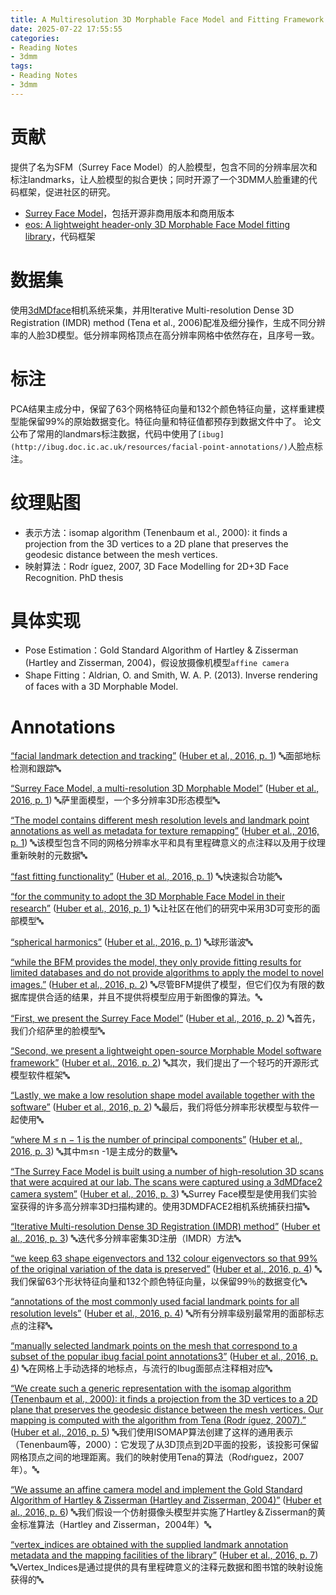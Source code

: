```yaml
---
title: A Multiresolution 3D Morphable Face Model and Fitting Framework
date: 2025-07-22 17:55:55
categories:
- Reading Notes
- 3dmm
tags: 
- Reading Notes
- 3dmm
---
```


# 贡献
提供了名为SFM（Surrey Face Model）的人脸模型，包含不同的分辨率层次和标注landmarks，让人脸模型的拟合更快；同时开源了一个3DMM人脸重建的代码框架，促进社区的研究。
- [Surrey Face Model](https://cvssp.org/faceweb/3dmm/facemodels/)，包括开源非商用版本和商用版本
- [eos: A lightweight header-only 3D Morphable Face Model fitting library](https://github.com/patrikhuber/eos)，代码框架

# 数据集

使用[3dMDface](https://3dmd.com/)相机系统采集，并用Iterative Multi-resolution Dense 3D Registration (IMDR) method (Tena et al., 2006)配准及细分操作，生成不同分辨率的人脸3D模型。低分辨率网格顶点在高分辨率网格中依然存在，且序号一致。

# 标注

PCA结果主成分中，保留了63个网格特征向量和132个颜色特征向量，这样重建模型能保留99%的原始数据变化。特征向量和特征值都预存到数据文件中了。
论文公布了常用的landmars标注数据，代码中使用了`[ibug](http://ibug.doc.ic.ac.uk/resources/facial-point-annotations/)`人脸点标注。

# 纹理贴图

- 表示方法：isomap algorithm (Tenenbaum et al., 2000): it finds a projection from the 3D vertices to a 2D plane that preserves the geodesic distance between the mesh vertices. 
- 映射算法：Rodr ́ıguez, 2007, 3D Face Modelling for 2D+3D Face Recognition. PhD thesis

# 具体实现

- Pose Estimation：Gold Standard Algorithm of Hartley & Zisserman (Hartley and Zisserman, 2004)，假设放摄像机模型`affine camera`
- Shape Fitting：Aldrian, O. and Smith, W. A. P. (2013). Inverse rendering of faces with a 3D Morphable Model.

# Annotations

<span class="highlight" data-annotation="%7B%22attachmentURI%22%3A%22http%3A%2F%2Fzotero.org%2Fusers%2F12198786%2Fitems%2FEIWKIWKF%22%2C%22annotationKey%22%3A%22VYC8VL4V%22%2C%22color%22%3A%22%235fb236%22%2C%22pageLabel%22%3A%221%22%2C%22position%22%3A%7B%22pageIndex%22%3A0%2C%22rects%22%3A%5B%5B501.756%2C529.165%2C521.581%2C537.181%5D%2C%5B129.175%2C518.206%2C243.775%2C526.222%5D%5D%7D%2C%22citationItem%22%3A%7B%22uris%22%3A%5B%22http%3A%2F%2Fzotero.org%2Fusers%2F12198786%2Fitems%2F4GDBRS3R%22%5D%2C%22locator%22%3A%221%22%7D%7D" ztype="zhighlight"><a href="zotero://open-pdf/library/items/EIWKIWKF?page=1&#x26;annotation=VYC8VL4V">“facial landmark detection and tracking”</a></span> <span class="citation" data-citation="%7B%22citationItems%22%3A%5B%7B%22uris%22%3A%5B%22http%3A%2F%2Fzotero.org%2Fusers%2F12198786%2Fitems%2F4GDBRS3R%22%5D%2C%22locator%22%3A%221%22%7D%5D%2C%22properties%22%3A%7B%7D%7D" ztype="zcitation">(<span class="citation-item"><a href="zotero://select/library/items/4GDBRS3R">Huber et al., 2016, p. 1</a></span>)</span> 🔤面部地标检测和跟踪🔤

<span class="highlight" data-annotation="%7B%22attachmentURI%22%3A%22http%3A%2F%2Fzotero.org%2Fusers%2F12198786%2Fitems%2FEIWKIWKF%22%2C%22annotationKey%22%3A%22FSRUCHE9%22%2C%22color%22%3A%22%235fb236%22%2C%22pageLabel%22%3A%221%22%2C%22position%22%3A%7B%22pageIndex%22%3A0%2C%22rects%22%3A%5B%5B240.511%2C496.288%2C467.603%2C504.304%5D%5D%7D%2C%22citationItem%22%3A%7B%22uris%22%3A%5B%22http%3A%2F%2Fzotero.org%2Fusers%2F12198786%2Fitems%2F4GDBRS3R%22%5D%2C%22locator%22%3A%221%22%7D%7D" ztype="zhighlight"><a href="zotero://open-pdf/library/items/EIWKIWKF?page=1&#x26;annotation=FSRUCHE9">“Surrey Face Model, a multi-resolution 3D Morphable Model”</a></span> <span class="citation" data-citation="%7B%22citationItems%22%3A%5B%7B%22uris%22%3A%5B%22http%3A%2F%2Fzotero.org%2Fusers%2F12198786%2Fitems%2F4GDBRS3R%22%5D%2C%22locator%22%3A%221%22%7D%5D%2C%22properties%22%3A%7B%7D%7D" ztype="zcitation">(<span class="citation-item"><a href="zotero://select/library/items/4GDBRS3R">Huber et al., 2016, p. 1</a></span>)</span> 🔤萨里面模型，一个多分辨率3D形态模型🔤

<span class="highlight" data-annotation="%7B%22attachmentURI%22%3A%22http%3A%2F%2Fzotero.org%2Fusers%2F12198786%2Fitems%2FEIWKIWKF%22%2C%22annotationKey%22%3A%22J5C9NW2X%22%2C%22color%22%3A%22%235fb236%22%2C%22pageLabel%22%3A%221%22%2C%22position%22%3A%7B%22pageIndex%22%3A0%2C%22rects%22%3A%5B%5B329.951%2C485.329%2C521.581%2C493.345%5D%2C%5B129.175%2C474.37%2C403.385%2C482.386%5D%5D%7D%2C%22citationItem%22%3A%7B%22uris%22%3A%5B%22http%3A%2F%2Fzotero.org%2Fusers%2F12198786%2Fitems%2F4GDBRS3R%22%5D%2C%22locator%22%3A%221%22%7D%7D" ztype="zhighlight"><a href="zotero://open-pdf/library/items/EIWKIWKF?page=1&#x26;annotation=J5C9NW2X">“The model contains different mesh resolution levels and landmark point annotations as well as metadata for texture remapping”</a></span> <span class="citation" data-citation="%7B%22citationItems%22%3A%5B%7B%22uris%22%3A%5B%22http%3A%2F%2Fzotero.org%2Fusers%2F12198786%2Fitems%2F4GDBRS3R%22%5D%2C%22locator%22%3A%221%22%7D%5D%2C%22properties%22%3A%7B%7D%7D" ztype="zcitation">(<span class="citation-item"><a href="zotero://select/library/items/4GDBRS3R">Huber et al., 2016, p. 1</a></span>)</span> 🔤该模型包含不同的网格分辨率水平和具有里程碑意义的点注释以及用于纹理重新映射的元数据🔤

<span class="highlight" data-annotation="%7B%22attachmentURI%22%3A%22http%3A%2F%2Fzotero.org%2Fusers%2F12198786%2Fitems%2FEIWKIWKF%22%2C%22annotationKey%22%3A%228TQ2H7V5%22%2C%22color%22%3A%22%232ea8e5%22%2C%22pageLabel%22%3A%221%22%2C%22position%22%3A%7B%22pageIndex%22%3A0%2C%22rects%22%3A%5B%5B508.723%2C441.493%2C521.581%2C449.509%5D%2C%5B129.175%2C430.535%2C199.247%2C438.551%5D%5D%7D%2C%22citationItem%22%3A%7B%22uris%22%3A%5B%22http%3A%2F%2Fzotero.org%2Fusers%2F12198786%2Fitems%2F4GDBRS3R%22%5D%2C%22locator%22%3A%221%22%7D%7D" ztype="zhighlight"><a href="zotero://open-pdf/library/items/EIWKIWKF?page=1&#x26;annotation=8TQ2H7V5">“fast fitting functionality”</a></span> <span class="citation" data-citation="%7B%22citationItems%22%3A%5B%7B%22uris%22%3A%5B%22http%3A%2F%2Fzotero.org%2Fusers%2F12198786%2Fitems%2F4GDBRS3R%22%5D%2C%22locator%22%3A%221%22%7D%5D%2C%22properties%22%3A%7B%7D%7D" ztype="zcitation">(<span class="citation-item"><a href="zotero://select/library/items/4GDBRS3R">Huber et al., 2016, p. 1</a></span>)</span> 🔤快速拟合功能🔤

<span class="highlight" data-annotation="%7B%22attachmentURI%22%3A%22http%3A%2F%2Fzotero.org%2Fusers%2F12198786%2Fitems%2FEIWKIWKF%22%2C%22annotationKey%22%3A%228ZUFALM6%22%2C%22color%22%3A%22%232ea8e5%22%2C%22pageLabel%22%3A%221%22%2C%22position%22%3A%7B%22pageIndex%22%3A0%2C%22rects%22%3A%5B%5B282.886%2C419.576%2C521.581%2C427.592%5D%2C%5B129.175%2C408.617%2C159.042%2C416.633%5D%5D%7D%2C%22citationItem%22%3A%7B%22uris%22%3A%5B%22http%3A%2F%2Fzotero.org%2Fusers%2F12198786%2Fitems%2F4GDBRS3R%22%5D%2C%22locator%22%3A%221%22%7D%7D" ztype="zhighlight"><a href="zotero://open-pdf/library/items/EIWKIWKF?page=1&#x26;annotation=8ZUFALM6">“for the community to adopt the 3D Morphable Face Model in their research”</a></span> <span class="citation" data-citation="%7B%22citationItems%22%3A%5B%7B%22uris%22%3A%5B%22http%3A%2F%2Fzotero.org%2Fusers%2F12198786%2Fitems%2F4GDBRS3R%22%5D%2C%22locator%22%3A%221%22%7D%5D%2C%22properties%22%3A%7B%7D%7D" ztype="zcitation">(<span class="citation-item"><a href="zotero://select/library/items/4GDBRS3R">Huber et al., 2016, p. 1</a></span>)</span> 🔤让社区在他们的研究中采用3D可变形的面部模型🔤

<span class="highlight" data-annotation="%7B%22attachmentURI%22%3A%22http%3A%2F%2Fzotero.org%2Fusers%2F12198786%2Fitems%2FEIWKIWKF%22%2C%22annotationKey%22%3A%22VDJ4YAAT%22%2C%22color%22%3A%22%235fb236%22%2C%22pageLabel%22%3A%221%22%2C%22position%22%3A%7B%22pageIndex%22%3A0%2C%22rects%22%3A%5B%5B359.854%2C330.246%2C439.784%2C339.153%5D%5D%7D%2C%22citationItem%22%3A%7B%22uris%22%3A%5B%22http%3A%2F%2Fzotero.org%2Fusers%2F12198786%2Fitems%2F4GDBRS3R%22%5D%2C%22locator%22%3A%221%22%7D%7D" ztype="zhighlight"><a href="zotero://open-pdf/library/items/EIWKIWKF?page=1&#x26;annotation=VDJ4YAAT">“spherical harmonics”</a></span> <span class="citation" data-citation="%7B%22citationItems%22%3A%5B%7B%22uris%22%3A%5B%22http%3A%2F%2Fzotero.org%2Fusers%2F12198786%2Fitems%2F4GDBRS3R%22%5D%2C%22locator%22%3A%221%22%7D%5D%2C%22properties%22%3A%7B%7D%7D" ztype="zcitation">(<span class="citation-item"><a href="zotero://select/library/items/4GDBRS3R">Huber et al., 2016, p. 1</a></span>)</span> 🔤球形谐波🔤

<span class="highlight" data-annotation="%7B%22attachmentURI%22%3A%22http%3A%2F%2Fzotero.org%2Fusers%2F12198786%2Fitems%2FEIWKIWKF%22%2C%22annotationKey%22%3A%22JFGNVTTB%22%2C%22color%22%3A%22%232ea8e5%22%2C%22pageLabel%22%3A%222%22%2C%22position%22%3A%7B%22pageIndex%22%3A1%2C%22rects%22%3A%5B%5B94.762%2C466.957%2C286.313%2C475.864%5D%2C%5B73.701%2C455.499%2C286.323%2C464.406%5D%2C%5B73.701%2C444.042%2C286.323%2C452.949%5D%2C%5B73.701%2C432.585%2C93.895%2C441.492%5D%5D%7D%2C%22citationItem%22%3A%7B%22uris%22%3A%5B%22http%3A%2F%2Fzotero.org%2Fusers%2F12198786%2Fitems%2F4GDBRS3R%22%5D%2C%22locator%22%3A%222%22%7D%7D" ztype="zhighlight"><a href="zotero://open-pdf/library/items/EIWKIWKF?page=2&#x26;annotation=JFGNVTTB">“while the BFM provides the model, they only provide fitting results for limited databases and do not provide algorithms to apply the model to novel images.”</a></span> <span class="citation" data-citation="%7B%22citationItems%22%3A%5B%7B%22uris%22%3A%5B%22http%3A%2F%2Fzotero.org%2Fusers%2F12198786%2Fitems%2F4GDBRS3R%22%5D%2C%22locator%22%3A%222%22%7D%5D%2C%22properties%22%3A%7B%7D%7D" ztype="zcitation">(<span class="citation-item"><a href="zotero://select/library/items/4GDBRS3R">Huber et al., 2016, p. 2</a></span>)</span> 🔤尽管BFM提供了模型，但它们仅为有限的数据库提供合适的结果，并且不提供将模型应用于新图像的算法。🔤

<span class="highlight" data-annotation="%7B%22attachmentURI%22%3A%22http%3A%2F%2Fzotero.org%2Fusers%2F12198786%2Fitems%2FEIWKIWKF%22%2C%22annotationKey%22%3A%22K45XDXEW%22%2C%22color%22%3A%22%235fb236%22%2C%22pageLabel%22%3A%222%22%2C%22position%22%3A%7B%22pageIndex%22%3A1%2C%22rects%22%3A%5B%5B500.851%2C606.203%2C521.613%2C615.11%5D%2C%5B308.995%2C594.746%2C445.383%2C603.653%5D%5D%7D%2C%22citationItem%22%3A%7B%22uris%22%3A%5B%22http%3A%2F%2Fzotero.org%2Fusers%2F12198786%2Fitems%2F4GDBRS3R%22%5D%2C%22locator%22%3A%222%22%7D%7D" ztype="zhighlight"><a href="zotero://open-pdf/library/items/EIWKIWKF?page=2&#x26;annotation=K45XDXEW">“First, we present the Surrey Face Model”</a></span> <span class="citation" data-citation="%7B%22citationItems%22%3A%5B%7B%22uris%22%3A%5B%22http%3A%2F%2Fzotero.org%2Fusers%2F12198786%2Fitems%2F4GDBRS3R%22%5D%2C%22locator%22%3A%222%22%7D%5D%2C%22properties%22%3A%7B%7D%7D" ztype="zcitation">(<span class="citation-item"><a href="zotero://select/library/items/4GDBRS3R">Huber et al., 2016, p. 2</a></span>)</span> 🔤首先，我们介绍萨里的脸模型🔤

<span class="highlight" data-annotation="%7B%22attachmentURI%22%3A%22http%3A%2F%2Fzotero.org%2Fusers%2F12198786%2Fitems%2FEIWKIWKF%22%2C%22annotationKey%22%3A%22DJVXMEPW%22%2C%22color%22%3A%22%235fb236%22%2C%22pageLabel%22%3A%222%22%2C%22position%22%3A%7B%22pageIndex%22%3A1%2C%22rects%22%3A%5B%5B475.42%2C571.832%2C521.617%2C580.739%5D%2C%5B308.995%2C560.375%2C521.617%2C569.282%5D%2C%5B308.995%2C548.918%2C390.878%2C557.825%5D%5D%7D%2C%22citationItem%22%3A%7B%22uris%22%3A%5B%22http%3A%2F%2Fzotero.org%2Fusers%2F12198786%2Fitems%2F4GDBRS3R%22%5D%2C%22locator%22%3A%222%22%7D%7D" ztype="zhighlight"><a href="zotero://open-pdf/library/items/EIWKIWKF?page=2&#x26;annotation=DJVXMEPW">“Second, we present a lightweight open-source Morphable Model software framework”</a></span> <span class="citation" data-citation="%7B%22citationItems%22%3A%5B%7B%22uris%22%3A%5B%22http%3A%2F%2Fzotero.org%2Fusers%2F12198786%2Fitems%2F4GDBRS3R%22%5D%2C%22locator%22%3A%222%22%7D%5D%2C%22properties%22%3A%7B%7D%7D" ztype="zcitation">(<span class="citation-item"><a href="zotero://select/library/items/4GDBRS3R">Huber et al., 2016, p. 2</a></span>)</span> 🔤其次，我们提出了一个轻巧的开源形式模型软件框架🔤

<span class="highlight" data-annotation="%7B%22attachmentURI%22%3A%22http%3A%2F%2Fzotero.org%2Fusers%2F12198786%2Fitems%2FEIWKIWKF%22%2C%22annotationKey%22%3A%22839YF5GU%22%2C%22color%22%3A%22%235fb236%22%2C%22pageLabel%22%3A%222%22%2C%22position%22%3A%7B%22pageIndex%22%3A1%2C%22rects%22%3A%5B%5B385.837%2C526.004%2C521.617%2C534.911%5D%2C%5B308.995%2C514.547%2C510.289%2C523.454%5D%5D%7D%2C%22citationItem%22%3A%7B%22uris%22%3A%5B%22http%3A%2F%2Fzotero.org%2Fusers%2F12198786%2Fitems%2F4GDBRS3R%22%5D%2C%22locator%22%3A%222%22%7D%7D" ztype="zhighlight"><a href="zotero://open-pdf/library/items/EIWKIWKF?page=2&#x26;annotation=839YF5GU">“Lastly, we make a low resolution shape model available together with the software”</a></span> <span class="citation" data-citation="%7B%22citationItems%22%3A%5B%7B%22uris%22%3A%5B%22http%3A%2F%2Fzotero.org%2Fusers%2F12198786%2Fitems%2F4GDBRS3R%22%5D%2C%22locator%22%3A%222%22%7D%5D%2C%22properties%22%3A%7B%7D%7D" ztype="zcitation">(<span class="citation-item"><a href="zotero://select/library/items/4GDBRS3R">Huber et al., 2016, p. 2</a></span>)</span> 🔤最后，我们将低分辨率形状模型与软件一起使用🔤

<span class="highlight" data-annotation="%7B%22attachmentURI%22%3A%22http%3A%2F%2Fzotero.org%2Fusers%2F12198786%2Fitems%2FEIWKIWKF%22%2C%22annotationKey%22%3A%226NDX6FIH%22%2C%22color%22%3A%22%235fb236%22%2C%22pageLabel%22%3A%223%22%2C%22position%22%3A%7B%22pageIndex%22%3A2%2C%22rects%22%3A%5B%5B136.734%2C586.633%2C286.321%2C596.257%5D%2C%5B73.701%2C574.837%2C161.332%2C585.869%5D%5D%7D%2C%22citationItem%22%3A%7B%22uris%22%3A%5B%22http%3A%2F%2Fzotero.org%2Fusers%2F12198786%2Fitems%2F4GDBRS3R%22%5D%2C%22locator%22%3A%223%22%7D%7D" ztype="zhighlight"><a href="zotero://open-pdf/library/items/EIWKIWKF?page=3&#x26;annotation=6NDX6FIH">“where M ≤ n − 1 is the number of principal components”</a></span> <span class="citation" data-citation="%7B%22citationItems%22%3A%5B%7B%22uris%22%3A%5B%22http%3A%2F%2Fzotero.org%2Fusers%2F12198786%2Fitems%2F4GDBRS3R%22%5D%2C%22locator%22%3A%223%22%7D%5D%2C%22properties%22%3A%7B%7D%7D" ztype="zcitation">(<span class="citation-item"><a href="zotero://select/library/items/4GDBRS3R">Huber et al., 2016, p. 3</a></span>)</span> 🔤其中m≤n -1是主成分的数量🔤

<span class="highlight" data-annotation="%7B%22attachmentURI%22%3A%22http%3A%2F%2Fzotero.org%2Fusers%2F12198786%2Fitems%2FEIWKIWKF%22%2C%22annotationKey%22%3A%22NQ2FF4DH%22%2C%22color%22%3A%22%232ea8e5%22%2C%22pageLabel%22%3A%223%22%2C%22position%22%3A%7B%22pageIndex%22%3A2%2C%22rects%22%3A%5B%5B73.701%2C492.072%2C286.323%2C500.979%5D%2C%5B73.701%2C480.615%2C286.323%2C489.522%5D%2C%5B73.701%2C469.158%2C285.82%2C479.924%5D%2C%5B73.701%2C457.701%2C134.204%2C466.608%5D%5D%7D%2C%22citationItem%22%3A%7B%22uris%22%3A%5B%22http%3A%2F%2Fzotero.org%2Fusers%2F12198786%2Fitems%2F4GDBRS3R%22%5D%2C%22locator%22%3A%223%22%7D%7D" ztype="zhighlight"><a href="zotero://open-pdf/library/items/EIWKIWKF?page=3&#x26;annotation=NQ2FF4DH">“The Surrey Face Model is built using a number of high-resolution 3D scans that were acquired at our lab. The scans were captured using a 3dMDface2 camera system”</a></span> <span class="citation" data-citation="%7B%22citationItems%22%3A%5B%7B%22uris%22%3A%5B%22http%3A%2F%2Fzotero.org%2Fusers%2F12198786%2Fitems%2F4GDBRS3R%22%5D%2C%22locator%22%3A%223%22%7D%5D%2C%22properties%22%3A%7B%7D%7D" ztype="zcitation">(<span class="citation-item"><a href="zotero://select/library/items/4GDBRS3R">Huber et al., 2016, p. 3</a></span>)</span> 🔤Surrey Face模型是使用我们实验室获得的许多高分辨率3D扫描构建的。使用3DMDFACE2相机系统捕获扫描🔤

<span class="highlight" data-annotation="%7B%22attachmentURI%22%3A%22http%3A%2F%2Fzotero.org%2Fusers%2F12198786%2Fitems%2FEIWKIWKF%22%2C%22annotationKey%22%3A%22APG42G93%22%2C%22color%22%3A%22%235fb236%22%2C%22pageLabel%22%3A%223%22%2C%22position%22%3A%7B%22pageIndex%22%3A2%2C%22rects%22%3A%5B%5B122.996%2C308.534%2C286.323%2C317.441%5D%2C%5B73.701%2C297.077%2C173.387%2C305.984%5D%5D%7D%2C%22citationItem%22%3A%7B%22uris%22%3A%5B%22http%3A%2F%2Fzotero.org%2Fusers%2F12198786%2Fitems%2F4GDBRS3R%22%5D%2C%22locator%22%3A%223%22%7D%7D" ztype="zhighlight"><a href="zotero://open-pdf/library/items/EIWKIWKF?page=3&#x26;annotation=APG42G93">“Iterative Multi-resolution Dense 3D Registration (IMDR) method”</a></span> <span class="citation" data-citation="%7B%22citationItems%22%3A%5B%7B%22uris%22%3A%5B%22http%3A%2F%2Fzotero.org%2Fusers%2F12198786%2Fitems%2F4GDBRS3R%22%5D%2C%22locator%22%3A%223%22%7D%5D%2C%22properties%22%3A%7B%7D%7D" ztype="zcitation">(<span class="citation-item"><a href="zotero://select/library/items/4GDBRS3R">Huber et al., 2016, p. 3</a></span>)</span> 🔤迭代多分辨率密集3D注册（IMDR）方法🔤

<span class="highlight" data-annotation="%7B%22attachmentURI%22%3A%22http%3A%2F%2Fzotero.org%2Fusers%2F12198786%2Fitems%2FEIWKIWKF%22%2C%22annotationKey%22%3A%22AA4BELMI%22%2C%22color%22%3A%22%235fb236%22%2C%22pageLabel%22%3A%224%22%2C%22position%22%3A%7B%22pageIndex%22%3A3%2C%22rects%22%3A%5B%5B163.902%2C210.272%2C286.323%2C219.179%5D%2C%5B73.701%2C198.815%2C286.313%2C207.722%5D%2C%5B73.701%2C187.358%2C218.278%2C196.265%5D%5D%7D%2C%22citationItem%22%3A%7B%22uris%22%3A%5B%22http%3A%2F%2Fzotero.org%2Fusers%2F12198786%2Fitems%2F4GDBRS3R%22%5D%2C%22locator%22%3A%224%22%7D%7D" ztype="zhighlight"><a href="zotero://open-pdf/library/items/EIWKIWKF?page=4&#x26;annotation=AA4BELMI">“we keep 63 shape eigenvectors and 132 colour eigenvectors so that 99% of the original variation of the data is preserved”</a></span> <span class="citation" data-citation="%7B%22citationItems%22%3A%5B%7B%22uris%22%3A%5B%22http%3A%2F%2Fzotero.org%2Fusers%2F12198786%2Fitems%2F4GDBRS3R%22%5D%2C%22locator%22%3A%224%22%7D%5D%2C%22properties%22%3A%7B%7D%7D" ztype="zcitation">(<span class="citation-item"><a href="zotero://select/library/items/4GDBRS3R">Huber et al., 2016, p. 4</a></span>)</span> 🔤我们保留63个形状特征向量和132个颜色特征向量，以保留99％的数据变化🔤

<span class="highlight" data-annotation="%7B%22attachmentURI%22%3A%22http%3A%2F%2Fzotero.org%2Fusers%2F12198786%2Fitems%2FEIWKIWKF%22%2C%22annotationKey%22%3A%22Q9PT3CZB%22%2C%22color%22%3A%22%235fb236%22%2C%22pageLabel%22%3A%224%22%2C%22position%22%3A%7B%22pageIndex%22%3A3%2C%22rects%22%3A%5B%5B464.388%2C321.478%2C521.613%2C330.385%5D%2C%5B308.995%2C310.021%2C521.617%2C318.928%5D%2C%5B308.995%2C298.564%2C386.763%2C307.471%5D%5D%7D%2C%22citationItem%22%3A%7B%22uris%22%3A%5B%22http%3A%2F%2Fzotero.org%2Fusers%2F12198786%2Fitems%2F4GDBRS3R%22%5D%2C%22locator%22%3A%224%22%7D%7D" ztype="zhighlight"><a href="zotero://open-pdf/library/items/EIWKIWKF?page=4&#x26;annotation=Q9PT3CZB">“annotations of the most commonly used facial landmark points for all resolution levels”</a></span> <span class="citation" data-citation="%7B%22citationItems%22%3A%5B%7B%22uris%22%3A%5B%22http%3A%2F%2Fzotero.org%2Fusers%2F12198786%2Fitems%2F4GDBRS3R%22%5D%2C%22locator%22%3A%224%22%7D%5D%2C%22properties%22%3A%7B%7D%7D" ztype="zcitation">(<span class="citation-item"><a href="zotero://select/library/items/4GDBRS3R">Huber et al., 2016, p. 4</a></span>)</span> 🔤所有分辨率级别最常用的面部标志点的注释🔤

<span class="highlight" data-annotation="%7B%22attachmentURI%22%3A%22http%3A%2F%2Fzotero.org%2Fusers%2F12198786%2Fitems%2FEIWKIWKF%22%2C%22annotationKey%22%3A%22SB72J5VH%22%2C%22color%22%3A%22%232ea8e5%22%2C%22pageLabel%22%3A%224%22%2C%22position%22%3A%7B%22pageIndex%22%3A3%2C%22rects%22%3A%5B%5B308.995%2C172.536%2C521.617%2C181.443%5D%2C%5B308.995%2C161.079%2C521.617%2C169.986%5D%2C%5B308.995%2C149.622%2C358.618%2C160.389%5D%5D%7D%2C%22citationItem%22%3A%7B%22uris%22%3A%5B%22http%3A%2F%2Fzotero.org%2Fusers%2F12198786%2Fitems%2F4GDBRS3R%22%5D%2C%22locator%22%3A%224%22%7D%7D" ztype="zhighlight"><a href="zotero://open-pdf/library/items/EIWKIWKF?page=4&#x26;annotation=SB72J5VH">“manually selected landmark points on the mesh that correspond to a subset of the popular ibug facial point annotations3”</a></span> <span class="citation" data-citation="%7B%22citationItems%22%3A%5B%7B%22uris%22%3A%5B%22http%3A%2F%2Fzotero.org%2Fusers%2F12198786%2Fitems%2F4GDBRS3R%22%5D%2C%22locator%22%3A%224%22%7D%5D%2C%22properties%22%3A%7B%7D%7D" ztype="zcitation">(<span class="citation-item"><a href="zotero://select/library/items/4GDBRS3R">Huber et al., 2016, p. 4</a></span>)</span> 🔤在网格上手动选择的地标点，与流行的Ibug面部点注释相对应🔤

<span class="highlight" data-annotation="%7B%22attachmentURI%22%3A%22http%3A%2F%2Fzotero.org%2Fusers%2F12198786%2Fitems%2FEIWKIWKF%22%2C%22annotationKey%22%3A%229IGHYGJ8%22%2C%22color%22%3A%22%235fb236%22%2C%22pageLabel%22%3A%225%22%2C%22position%22%3A%7B%22pageIndex%22%3A4%2C%22rects%22%3A%5B%5B166.124%2C164.444%2C286.323%2C173.351%5D%2C%5B73.701%2C152.987%2C286.323%2C161.894%5D%2C%5B73.701%2C141.53%2C286.323%2C150.437%5D%2C%5B73.701%2C130.072%2C286.323%2C138.979%5D%2C%5B73.701%2C118.615%2C286.323%2C127.522%5D%5D%7D%2C%22citationItem%22%3A%7B%22uris%22%3A%5B%22http%3A%2F%2Fzotero.org%2Fusers%2F12198786%2Fitems%2F4GDBRS3R%22%5D%2C%22locator%22%3A%225%22%7D%7D" ztype="zhighlight"><a href="zotero://open-pdf/library/items/EIWKIWKF?page=5&#x26;annotation=9IGHYGJ8">“We create such a generic representation with the isomap algorithm (Tenenbaum et al., 2000): it finds a projection from the 3D vertices to a 2D plane that preserves the geodesic distance between the mesh vertices. Our mapping is computed with the algorithm from Tena (Rodr ́ıguez, 2007).”</a></span> <span class="citation" data-citation="%7B%22citationItems%22%3A%5B%7B%22uris%22%3A%5B%22http%3A%2F%2Fzotero.org%2Fusers%2F12198786%2Fitems%2F4GDBRS3R%22%5D%2C%22locator%22%3A%225%22%7D%5D%2C%22properties%22%3A%7B%7D%7D" ztype="zcitation">(<span class="citation-item"><a href="zotero://select/library/items/4GDBRS3R">Huber et al., 2016, p. 5</a></span>)</span> 🔤我们使用ISOMAP算法创建了这样的通用表示（Tenenbaum等，2000）：它发现了从3D顶点到2D平面的投影，该投影可保留网格顶点之间的地理距离。我们的映射使用Tena的算法（Rodŕıguez，2007年）。🔤

<span class="highlight" data-annotation="%7B%22attachmentURI%22%3A%22http%3A%2F%2Fzotero.org%2Fusers%2F12198786%2Fitems%2FEIWKIWKF%22%2C%22annotationKey%22%3A%22MBPDCBJG%22%2C%22color%22%3A%22%235fb236%22%2C%22pageLabel%22%3A%226%22%2C%22position%22%3A%7B%22pageIndex%22%3A5%2C%22rects%22%3A%5B%5B355.54%2C614.546%2C521.617%2C623.453%5D%2C%5B308.995%2C603.089%2C521.615%2C611.996%5D%2C%5B308.995%2C591.632%2C490.952%2C600.539%5D%5D%7D%2C%22citationItem%22%3A%7B%22uris%22%3A%5B%22http%3A%2F%2Fzotero.org%2Fusers%2F12198786%2Fitems%2F4GDBRS3R%22%5D%2C%22locator%22%3A%226%22%7D%7D" ztype="zhighlight"><a href="zotero://open-pdf/library/items/EIWKIWKF?page=6&#x26;annotation=MBPDCBJG">“We assume an affine camera model and implement the Gold Standard Algorithm of Hartley &#x26; Zisserman (Hartley and Zisserman, 2004)”</a></span> <span class="citation" data-citation="%7B%22citationItems%22%3A%5B%7B%22uris%22%3A%5B%22http%3A%2F%2Fzotero.org%2Fusers%2F12198786%2Fitems%2F4GDBRS3R%22%5D%2C%22locator%22%3A%226%22%7D%5D%2C%22properties%22%3A%7B%7D%7D" ztype="zcitation">(<span class="citation-item"><a href="zotero://select/library/items/4GDBRS3R">Huber et al., 2016, p. 6</a></span>)</span> 🔤我们假设一个仿射摄像头模型并实施了Hartley＆Zisserman的黄金标准算法（Hartley and Zisserman，2004年）🔤

<span class="highlight" data-annotation="%7B%22attachmentURI%22%3A%22http%3A%2F%2Fzotero.org%2Fusers%2F12198786%2Fitems%2FEIWKIWKF%22%2C%22annotationKey%22%3A%22CRNKAMNQ%22%2C%22color%22%3A%22%235fb236%22%2C%22pageLabel%22%3A%227%22%2C%22position%22%3A%7B%22pageIndex%22%3A6%2C%22rects%22%3A%5B%5B129.353%2C392.911%2C286.32%2C401.818%5D%2C%5B73.701%2C381.454%2C286.323%2C390.361%5D%2C%5B73.701%2C369.997%2C186.697%2C378.904%5D%5D%7D%2C%22citationItem%22%3A%7B%22uris%22%3A%5B%22http%3A%2F%2Fzotero.org%2Fusers%2F12198786%2Fitems%2F4GDBRS3R%22%5D%2C%22locator%22%3A%227%22%7D%7D" ztype="zhighlight"><a href="zotero://open-pdf/library/items/EIWKIWKF?page=7&#x26;annotation=CRNKAMNQ">“vertex_indices are obtained with the supplied landmark annotation metadata and the mapping facilities of the library”</a></span> <span class="citation" data-citation="%7B%22citationItems%22%3A%5B%7B%22uris%22%3A%5B%22http%3A%2F%2Fzotero.org%2Fusers%2F12198786%2Fitems%2F4GDBRS3R%22%5D%2C%22locator%22%3A%227%22%7D%5D%2C%22properties%22%3A%7B%7D%7D" ztype="zcitation">(<span class="citation-item"><a href="zotero://select/library/items/4GDBRS3R">Huber et al., 2016, p. 7</a></span>)</span> 🔤Vertex\_Indices是通过提供的具有里程碑意义的注释元数据和图书馆的映射设施获得的🔤
